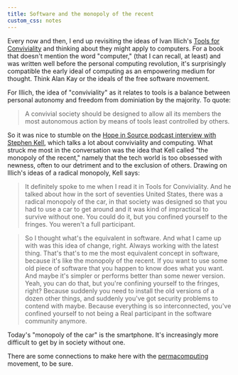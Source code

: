 ```yaml
---
title: Software and the monopoly of the recent
custom_css: notes
---
```


Every now and then, I end up revisiting the ideas of Ivan Illich's [Tools for
Conviviality](https://openlibrary.org/works/OL2848898W/Tools_for_Conviviality)
and thinking about they might apply to computers. For a book that doesn't
mention the word "computer," (that I can recall, at least) and was written well
before the personal computing revolution, it's surprisingly compatible the early
ideal of computing as an empowering medium for thought. Think Alan Kay or the
ideals of the free software movement.

For Illich, the idea of "conviviality" as it relates to tools is a balance
between personal autonomy and freedom from dominiation by the majority. To
quote:

>A convivial society should be designed to allow all its members the most
>autonomous action by means of tools least controlled by others.

So it was nice to stumble on the [Hope in Source podcast interview with Stephen
Kell](https://hopeinsource.com/tetris/), which talks a lot about conviviality
and computing. What struck me most in the conversation was the idea that Kell
called "the monopoly of the recent," namely that the tech world is too obsessed
with newness, often to our detriment and to the exclusion of others.
Drawing on Illich's ideas of a radical monopoly, Kell says:

>It definitely spoke to me when I read it in Tools for Conviviality. And he
>talked about how in the sort of seventies United States, there was a radical
>monopoly of the car, in that society was designed so that you had to use a car
>to get around and it was kind of impractical to survive without one. You could
>do it, but you confined yourself to the fringes. You weren't a full participant.

>So I thought what's the equivalent in software. And what I came up with was
>this idea of change, right. Always working with the latest thing. That's that's
>to me the most equivalent concept in software, because it's like the monopoly of
>the recent. If you want to use some old piece of software that you happen to
>know does what you want. And maybe it's simpler or performs better than some
>newer version. Yeah, you can do that, but you're confining yourself to the
>fringes, right? Because suddenly you need to install the old versions of a dozen
>other things, and suddenly you've got security problems to contend with maybe.
>Because everything is so interconnected, you've confined yourself to not being a
>Real participant in the software community anymore.

Today's "monopoly of the car" is the smartphone. It's increasingly more
difficult to get by in society without one.

There are some connections to make here with the
[permacomputing](https://permacomputing.net/) movement, to be sure.
